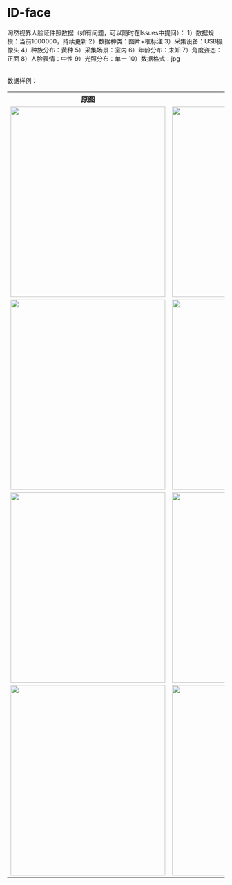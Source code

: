 # ID-face
淘然视界人脸证件照数据（如有问题，可以随时在Issues中提问）：
1）数据规模：当前1000000，持续更新
2）数据种类：图片+框标注
3）采集设备：USB摄像头
4）种族分布：黄种
5）采集场景：室内
6）年龄分布：未知
7）角度姿态：正面
8）人脸表情：中性
9）光照分布：单一
10）数据格式：jpg


<br>数据样例：<br>
<table>
  <tr>
    <th>原图</th>
    <th>标注样例</th>
  </tr>
  <tr>
    <td> <img src="https://github.com/cmhu/ID-face/blob/master/pic/1.jpg" width="358" height="441" /> </td>
    <td> <img src="https://github.com/cmhu/ID-face/blob/master/pic/1-1.jpg" width="358" height="441" /> </td>
  </tr>
  <tr>
    <td> <img src="https://github.com/cmhu/ID-face/blob/master/pic/2.jpg" width="358" height="441" /> </td>
    <td> <img src="https://github.com/cmhu/ID-face/blob/master/pic/2-1.jpg" width="358" height="441" /> </td>
  </tr>
  <tr>
    <td> <img src="https://github.com/cmhu/ID-face/blob/master/pic/3.jpg" width="358" height="441" /> </td>
    <td> <img src="https://github.com/cmhu/ID-face/blob/master/pic/3-1.jpg" width="358" height="441" /> </td>
  </tr>     
    <tr>
    <td> <img src="https://github.com/cmhu/ID-face/blob/master/pic/4.jpg" width="358" height="441" /> </td>
    <td> <img src="https://github.com/cmhu/ID-face/blob/master/pic/4-1.jpg" width="358" height="441" /> </td>
  </tr>  
</table>

    
      
      
